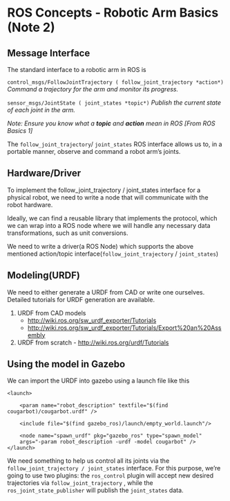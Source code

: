 # ROS Concepts - Robotic Arm Basics (Note 2)

## Message Interface

The standard interface to a robotic arm in ROS is

`control_msgs/FollowJointTrajectory ( follow_joint_trajectory *action*)`
_Command a trajectory for the arm and monitor its progress._

`sensor_msgs/JointState ( joint_states *topic*)`
_Publish the current state of each joint in the arm._

*Note: Ensure you know what a __topic__ and __action__ mean in ROS [From ROS Basics 1]*

The `follow_joint_trajectory`/ `joint_states` ROS interface allows us to, in a
portable manner, observe and command a robot arm’s joints.

## Hardware/Driver

To implement the follow_joint_trajectory / joint_states interface for a physical robot, we need to write a node that will communicate with the robot hardware.

Ideally, we can find a reusable library that implements the protocol, which we can wrap into a ROS node where we will handle any necessary data transformations, such as unit conversions.

We need to write a driver(a ROS Node) which supports the above mentioned action/topic interface(`follow_joint_trajectory` / `joint_states`)

## Modeling(URDF)

We need to either generate a URDF from CAD or write one ourselves. Detailed tutorials for URDF generation are available.

1. URDF from CAD models
    - http://wiki.ros.org/sw_urdf_exporter/Tutorials
    - http://wiki.ros.org/sw_urdf_exporter/Tutorials/Export%20an%20Assembly
2. URDF from scratch - http://wiki.ros.org/urdf/Tutorials

## Using the model in Gazebo

We can import the URDF into gazebo using a launch file like this
```
<launch>
    
    <param name="robot_description" textfile="$(find cougarbot)/cougarbot.urdf" />
    
    <include file="$(find gazebo_ros)/launch/empty_world.launch"/>
    
    <node name="spawn_urdf" pkg="gazebo_ros" type="spawn_model"
    args="-param robot_description -urdf -model cougarbot" />
</launch>
```

We need something to help us control all its joints via the `follow_joint_trajectory / joint_states` interface. For this purpose, we’re going to use two plugins: the `ros_control` plugin will accept new desired trajectories via `follow_joint_trajectory` , while the `ros_joint_state_publisher` will publish the `joint_states` data.


